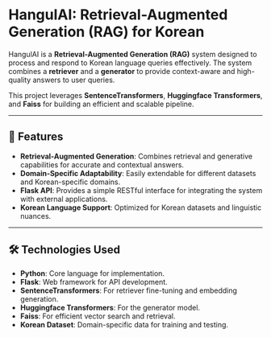 # HangulAI: Retrieval-Augmented Generation (RAG) for Korean

HangulAI is a **Retrieval-Augmented Generation (RAG)** system designed to process and respond to Korean language queries effectively. The system combines a **retriever** and a **generator** to provide context-aware and high-quality answers to user queries. 

This project leverages **SentenceTransformers**, **Huggingface Transformers**, and **Faiss** for building an efficient and scalable pipeline.

---

## 🚀 Features

- **Retrieval-Augmented Generation**: Combines retrieval and generative capabilities for accurate and contextual answers.
- **Domain-Specific Adaptability**: Easily extendable for different datasets and Korean-specific domains.
- **Flask API**: Provides a simple RESTful interface for integrating the system with external applications.
- **Korean Language Support**: Optimized for Korean datasets and linguistic nuances.

---

## 🛠️ Technologies Used

- **Python**: Core language for implementation.
- **Flask**: Web framework for API development.
- **SentenceTransformers**: For retriever fine-tuning and embedding generation.
- **Huggingface Transformers**: For the generator model.
- **Faiss**: For efficient vector search and retrieval.
- **Korean Dataset**: Domain-specific data for training and testing.


